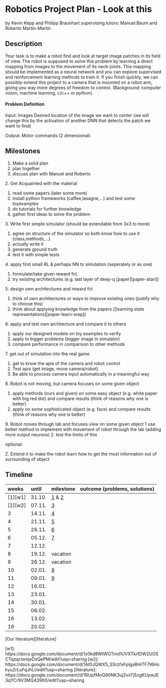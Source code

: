# Robotics Project Plan - Look at this
by Kevin Kepp and Philipp Braunhart
supervising tutors: Manuel Baum and Roberto Martín-Martín

## Description

Your task is to make a robot find and look at target image patches in  its field of view. The robot is supposed to solve this problem by learning a direct mapping from images to the movement of its neck-joints. This mapping should be implemented as a neural network and you can explore supervised and reinforcement learning methods to train it. If you finish quickly, we can possibly extend this project to a camera that is mounted on a robot arm, giving you way more degrees of freedom to control. (Background: computer vision, machine learning, c/c++ or python).

#### Problem Definition
Input: Images
Desired location of the image we want to center (we will change this by the activation of another DNN that detects the patch we want to find)

Output:
Motor commands (2 dimensional)

## Milestones

<a name="1"></a>
1. Make a solid plan 
  1. plan together
  2. discuss plan with Manuel and Roberto

<a name="2"></a>
2. Get Acquainted with the material
  1. read some papers (later some more)
  2. install python frameworks (caffee,lasagne,...) and test some toyexamples
  3. do tutorials for further knowledge
  4. gather first ideas to solve the problem

<a name="3"></a>
3. Write first simple simulator (should be extendable from 3x3 to more)
  1. agree on structure of the simulator so both know how to use it (class,methods,...)
  2. actually write it
  3. generate ground truth
  4. test it with simple tests

<a name="4"></a>
4. apply first small RL & perhaps NN to simulation (seperately or as one)
  1. formulate/take given reward fct.
  2. try existing architectures (e.g. last layer of deep-q [paper][paper-atari])

<a name="5"></a>
5. design own architectures and reward fct
  1. think of own architectures or ways to improve existing ones (justify why to choose this)
  2. think about applying knowledge from the papers ([learning state representations][paper-learn-srep])

<a name="6"></a>
6. apply and test own architecture and compare it to others
  1. apply our designed models on toy examples to verify
  2. apply to bigger problems (bigger image in simulator)
  3. compare performance in comparison to other methods

<a name="7"></a>
7. get out of simulation into the real game
  1. get to know the apis of the camera and robot control
  2. Test apis (get image, move camera/robot)
  3. Be able to process camera input automatically in a meaningful way

<a name="8"></a>
8. Robot is not moving, but camera focuses on some given object
  1. apply methods (ours and given) on some easy object (e.g. white paper with big red dot) and compare results (think of reasons why one is better)
  2. apply on some sophisticated object (e.g. face) and compare results (think of reasons why one is better)

<a name="9"></a>
9. Robot moves through lab and focuses view on some given object
  1 use better method to implement with movement of robot through the lab (adding more output neurons)
  2. test the limits of this

optional:

Z. Extend it to make the robot learn how to get the most information out of surrounding of object

## Timeline

|weeks|until|milestone|outcome (problems, solutions)|
|:---|:---|---|---|
|[1][w1]|31.10.|[1](#1) & [2](#2) | |
|[2][w2]|07.11.| [3](#3) | |
|3|14.11.| [4](#4) | |
|4|21.11.| [5](#5) | |
|5|28.11.| [6](#6) | |
|6|05.12.| [7](#7) | |
|7|12.12.| | |
|8|19.12.| vacation | |
|9|26.12.| vacation | |
|10|02.01.| [8](#8) | |
|11|09.01.| [9](#9) | |
|12|16.01.| | |
|13|23.01.| | |
|14|30.01.| | |
|15|06.02.| | |
|16|13.02.| | |
|16|20.02.| | |


[Our literature][literature]

<reference area>
 [w1]: https://docs.google.com/document/d/1s0kd8WtWGTmd1UVXTkrfDW2UO5CTqzqcIwnjeDxQePM/edit?usp=sharing
 [w2]: https://docs.google.com/document/d/1At0JQWX5_SSrzfxFpIgsBHiTF7t6Hokyu2rLuFqJhLI/edit?usp=sharing
 [literature]: https://docs.google.com/document/d/1RUpfMoQ90NK3uj2vxTj5zgKUpwJE3qYCr9V3MQ439X0/edit?usp=sharing
